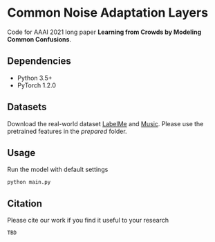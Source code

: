 # Common Noise Adaptation Layers
Code for AAAI 2021 long paper **Learning from Crowds by Modeling Common Confusions**.

## Dependencies
* Python 3.5+
* PyTorch 1.2.0

## Datasets
Download the real-world dataset [LabelMe](http://fprodrigues.com//deep_LabelMe.tar.gz) and [Music](http://fprodrigues.com//mturk-datasets.tar.gz). Please use the pretrained features in the *prepared* folder. 

## Usage
Run the model with default settings
```
python main.py
```

## Citation
Please cite our work if you find it useful to your research
 ```
 TBD
 ```
